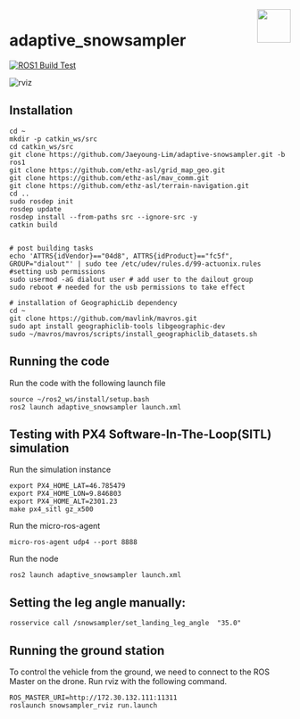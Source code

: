 <img align="right" height="60" src="https://user-images.githubusercontent.com/5248102/126074528-004a32b9-7911-486a-9e79-8b78e6e66fdc.png">

# adaptive_snowsampler

[![ROS1 Build Test](https://github.com/Jaeyoung-Lim/adaptive-snowsampler/actions/workflows/build_test.yml/badge.svg)](https://github.com/Jaeyoung-Lim/adaptive-snowsampler/actions/workflows/build_test.yml)

![rviz](https://github.com/Jaeyoung-Lim/adaptive-snowsampler/assets/5248102/117a296d-01ad-4209-bec7-fb14267628e0)
## Installation
```
cd ~
mkdir -p catkin_ws/src
cd catkin_ws/src
git clone https://github.com/Jaeyoung-Lim/adaptive-snowsampler.git -b ros1
git clone https://github.com/ethz-asl/grid_map_geo.git
git clone https://github.com/ethz-asl/mav_comm.git
git clone https://github.com/ethz-asl/terrain-navigation.git
cd ..
sudo rosdep init
rosdep update
rosdep install --from-paths src --ignore-src -y
catkin build 


# post building tasks
echo 'ATTRS{idVendor}=="04d8", ATTRS{idProduct}=="fc5f", GROUP="dialout"' | sudo tee /etc/udev/rules.d/99-actuonix.rules #setting usb permissions
sudo usermod -aG dialout user # add user to the dailout group
sudo reboot # needed for the usb permissions to take effect

# installation of GeographicLib dependency
cd ~
git clone https://github.com/mavlink/mavros.git
sudo apt install geographiclib-tools libgeographic-dev
sudo ~/mavros/mavros/scripts/install_geographiclib_datasets.sh 

```

## Running the code
Run the code with the following launch file
```
source ~/ros2_ws/install/setup.bash
ros2 launch adaptive_snowsampler launch.xml
```

## Testing with PX4 Software-In-The-Loop(SITL) simulation

Run the simulation instance
```
export PX4_HOME_LAT=46.785479
export PX4_HOME_LON=9.846803
export PX4_HOME_ALT=2301.23
make px4_sitl gz_x500
```

Run the micro-ros-agent
```
micro-ros-agent udp4 --port 8888
```
Run the node
```
ros2 launch adaptive_snowsampler launch.xml
```

## Setting the leg angle manually:
```
rosservice call /snowsampler/set_landing_leg_angle  "35.0"
```

## Running the ground station

To control the vehicle from the ground, we need to connect to the ROS Master on the drone.
Run rviz with the following command.
```
ROS_MASTER_URI=http://172.30.132.111:11311
roslaunch snowsampler_rviz run.launch
```
